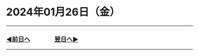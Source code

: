 # 2024年01月26日（金）

---

### [◀️前日へ](https://github.com/yuasys/chatty-journal/blob/main/2024/01/2024-01-25.md)&emsp;&emsp;&emsp;&emsp;[翌日へ▶️](https://github.com/yuasys/chatty-journal/blob/main/2024/01/2024-01-27.md)

---
